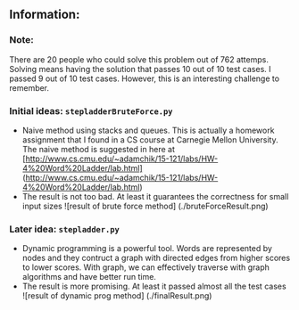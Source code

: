Information:
------------

### Note:
There are 20 people who could solve this problem out of 762 attemps.
Solving means having the solution that passes 10 out of 10 test cases.
I passed 9 out of 10 test cases. However, this is an interesting challenge to remember.

### Initial ideas: `stepladderBruteForce.py`
*   Naive method using stacks and queues. This is actually a homework assignment that I found in a CS course at Carnegie Mellon University. The naive method is suggested in here at [http://www.cs.cmu.edu/~adamchik/15-121/labs/HW-4%20Word%20Ladder/lab.html] (http://www.cs.cmu.edu/~adamchik/15-121/labs/HW-4%20Word%20Ladder/lab.html)
*   The result is not too bad. At least it guarantees the correctness for small input sizes ![result of brute force method] (./bruteForceResult.png)

### Later idea: `stepladder.py`
*   Dynamic programming is a powerful tool. Words are represented by nodes and they contruct a graph with directed edges from higher scores to lower scores. With graph, we can effectively traverse with graph algorithms and have better run time.
*   The result is more promising. At least it passed almost all the test cases ![result of dynamic prog method] (./finalResult.png)

